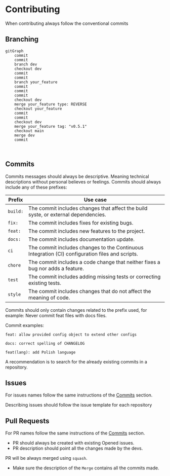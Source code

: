 # Contributing

When contributing always follow the conventional commits

## Branching

```mermaid
gitGraph
	commit
	commit
	branch dev
	checkout dev
	commit
	commit
	branch your_feature
	commit
	commit
	commit
	checkout dev
	merge your_feature type: REVERSE
	checkout your_feature
	commit
	commit
	checkout dev
	merge your_feature tag: "v0.5.1"
	checkout main
	merge dev
	commit
	
	
```
## Commits

Commits messages should always be descriptive. Meaning technical descriptions without personal believes or feelings. Commits should always include any of these prefixes:

| Prefix              | Use case                                                       					   		|
| ------------------- | ----------------------------------------------------------------------------------------------------------------|
| `build:`            | The commit includes changes that affect the build syste, or external dependencies. 				|
| `fix:`              | The commit includes fixes for existing bugs.                   					   		|
| `feat:`             | The commit includes new features to the project.               					   	        |
| `docs:`             | The commit includes documentation update.                      					   		|
| `ci`		      | The commit includes changes to the Continuous Integration (CI) configuration files and scripts.                 |
| `chore`	      | The commit includes a code change that neither fixes a bug nor adds a feature.					|
| `test`	      | The commit includes adding missing tests or correcting existing tests.                                          |
| `style`	      | The commit includes changes that do not affect the meaning of code.						|

Commits should only contain changes related to the prefix used, for example: Never commit feat files with docs files.

Commit examples:

```
feat: allow provided config object to extend other configs
```

```
docs: correct spelling of CHANGELOG
```

```
feat(lang): add Polish language
```

A recommendation is to search for the already existing commits in a repository.

## Issues

For issues names follow the same instructions of the [Commits](#Commits) section.

Describing issues should follow the issue template for each repository

## Pull Requests

For PR names follow the same instructions of the [Commits](#Commits) section.

- PR should always be created with existing Opened issues.
- PR description should point all the changes made by the devs.

PR will be always merged using `squash`.

- Make sure the description of the `Merge` contains all the commits made.
